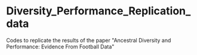 # Diversity_Performance_Replication_data
Codes to replicate the results of the paper "Ancestral Diversity and Performance: Evidence From Football Data"
